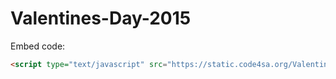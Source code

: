 # Valentines-Day-2015

Embed code:

```html
<script type="text/javascript" src="https://static.code4sa.org/Valentines-Day-2016/scorecard/dist/assets/js/embed.js"></script>
```